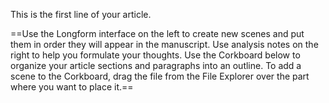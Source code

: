 This is the first line of your article. 

==Use the Longform interface on the left to create new scenes and put them in order they will appear in the manuscript.
Use analysis notes on the right to help you formulate your thoughts.
Use the Corkboard below to organize your article sections and paragraphs into an outline. 
To add a scene to the Corkboard, drag the file from the File Explorer over the part where you want to place it.== 